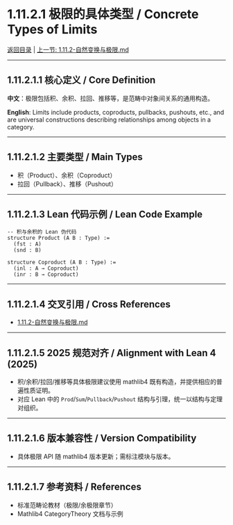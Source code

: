 # 1.11.2.1 极限的具体类型 / Concrete Types of Limits

[返回目录](../CONTINUOUS_PROGRESS.md) | [上一节: 1.11.2-自然变换与极限.md](1.11.2-自然变换与极限.md)

---

## 1.11.2.1.1 核心定义 / Core Definition

**中文**：极限包括积、余积、拉回、推移等，是范畴中对象间关系的通用构造。

**English**: Limits include products, coproducts, pullbacks, pushouts, etc., and are universal constructions describing relationships among objects in a category.

---

## 1.11.2.1.2 主要类型 / Main Types

- 积（Product）、余积（Coproduct）
- 拉回（Pullback）、推移（Pushout）

---

## 1.11.2.1.3 Lean 代码示例 / Lean Code Example

```lean
-- 积与余积的 Lean 伪代码
structure Product (A B : Type) :=
  (fst : A)
  (snd : B)

structure Coproduct (A B : Type) :=
  (inl : A → Coproduct)
  (inr : B → Coproduct)
```

---

## 1.11.2.1.4 交叉引用 / Cross References

- [1.11.2-自然变换与极限.md](1.11.2-自然变换与极限.md)

---

## 1.11.2.1.5 2025 规范对齐 / Alignment with Lean 4 (2025)

- 积/余积/拉回/推移等具体极限建议使用 mathlib4 既有构造，并提供相应的普遍性质证明。
- 对应 Lean 中的 `Prod`/`Sum`/`Pullback`/`Pushout` 结构与引理，统一以结构与定理对组织。

---

## 1.11.2.1.6 版本兼容性 / Version Compatibility

- 具体极限 API 随 mathlib4 版本更新；需标注模块与版本。

---

## 1.11.2.1.7 参考资料 / References

- 标准范畴论教材（极限/余极限章节）
- Mathlib4 CategoryTheory 文档与示例
